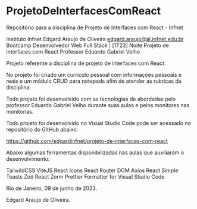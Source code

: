 # ProjetoDeInterfacesComReact

Repositório para a disciplina de Projeto de Interfaces com React - Infnet

Instituto Infnet
Edgard Araujo de Oliveira
edgard.araujo@al.infnet.edu.br
Bootcamp Desenvolvedor Web Full Stack | [1T23] Noite
Projeto de interfaces com React
Professor Eduardo Gabriel Velho

Projeto referente a disciplina de projeto de interfaces com React.

No projeto foi criado um currículo pessoal com informações pessoais e reais e um módulo CRUD para notepads afim de atender as rubricas da disciplina.

Todo projeto foi desenvolvido com as tecnologias de abordadas pelo professor Eduardo Gabriel Velho durante suas aulas e pelos monitores nas monitorias.

Todo projeto foi desenvolvido no Visual Studio Code pode ser acessado no repositório do GitHub abaixo:

https://github.com/edgardinfnet/projeto-de-interfaces-com-react

Abaixo algumas ferramentas disponibilizadas nas aulas que auxiliaram o desenvolvimento:

TailwildCSS
ViteJS
React Icons
React Router DOM
Axios
React Simple Toasts
Zod
React Zorm
Prettier Formatter for Visual Studio Code

Rio de Janeiro, 09 de junho de 2023.

Edgard Araujo de Oliveira.
